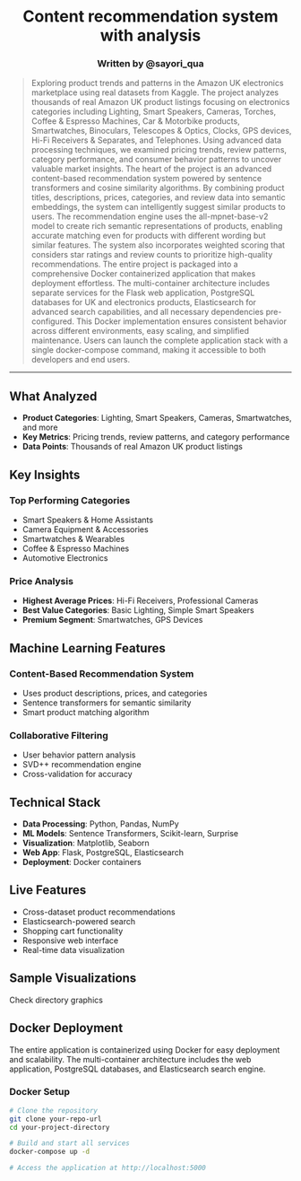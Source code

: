 <div align="center">
  <h1>Content recommendation system with analysis</h1>
</div>
<div align="center">
  <h3>Written by @sayori_qua</h3>
</div>

>Exploring product trends and patterns in the Amazon UK electronics marketplace using real datasets from Kaggle. The project analyzes thousands of real Amazon UK product listings focusing on electronics categories including Lighting, Smart Speakers, Cameras, Torches, Coffee & Espresso Machines, Car & Motorbike products, Smartwatches, Binoculars, Telescopes & Optics, Clocks, GPS devices, Hi-Fi Receivers & Separates, and Telephones. Using advanced data processing techniques, we examined pricing trends, review patterns, category performance, and consumer behavior patterns to uncover valuable market insights. The heart of the project is an advanced content-based recommendation system powered by sentence transformers and cosine similarity algorithms. By combining product titles, descriptions, prices, categories, and review data into semantic embeddings, the system can intelligently suggest similar products to users. The recommendation engine uses the all-mpnet-base-v2 model to create rich semantic representations of products, enabling accurate matching even for products with different wording but similar features. The system also incorporates weighted scoring that considers star ratings and review counts to prioritize high-quality recommendations. The entire project is packaged into a comprehensive Docker containerized application that makes deployment effortless. The multi-container architecture includes separate services for the Flask web application, PostgreSQL databases for UK and electronics products, Elasticsearch for advanced search capabilities, and all necessary dependencies pre-configured. This Docker implementation ensures consistent behavior across different environments, easy scaling, and simplified maintenance. Users can launch the complete application stack with a single docker-compose command, making it accessible to both developers and end users.

---

## What Analyzed
- **Product Categories**: Lighting, Smart Speakers, Cameras, Smartwatches, and more
- **Key Metrics**: Pricing trends, review patterns, and category performance
- **Data Points**: Thousands of real Amazon UK product listings

## Key Insights
### Top Performing Categories
- Smart Speakers & Home Assistants
- Camera Equipment & Accessories  
- Smartwatches & Wearables
- Coffee & Espresso Machines
- Automotive Electronics

### Price Analysis
- **Highest Average Prices**: Hi-Fi Receivers, Professional Cameras
- **Best Value Categories**: Basic Lighting, Simple Smart Speakers
- **Premium Segment**: Smartwatches, GPS Devices

## Machine Learning Features
### Content-Based Recommendation System
- Uses product descriptions, prices, and categories
- Sentence transformers for semantic similarity
- Smart product matching algorithm

### Collaborative Filtering
- User behavior pattern analysis
- SVD++ recommendation engine
- Cross-validation for accuracy

## Technical Stack
- **Data Processing**: Python, Pandas, NumPy
- **ML Models**: Sentence Transformers, Scikit-learn, Surprise
- **Visualization**: Matplotlib, Seaborn
- **Web App**: Flask, PostgreSQL, Elasticsearch
- **Deployment**: Docker containers

## Live Features
- Cross-dataset product recommendations
- Elasticsearch-powered search
- Shopping cart functionality
- Responsive web interface
- Real-time data visualization

## Sample Visualizations
Check directory graphics

## Docker Deployment
The entire application is containerized using Docker for easy deployment and scalability. The multi-container architecture includes the web application, PostgreSQL databases, and Elasticsearch search engine.

### Docker Setup
```bash
# Clone the repository
git clone your-repo-url
cd your-project-directory

# Build and start all services
docker-compose up -d

# Access the application at http://localhost:5000
